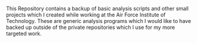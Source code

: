 This Repository contains a backup of basic analysis scripts and other small projects which I created while working at the Air Force Institute of Technology. These are generic analysis programs which I would like to have backed up outside of the private repositories which I use for my more targeted work.
